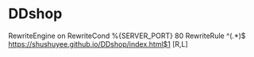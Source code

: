 # DDshop
RewriteEngine on
RewriteCond %{SERVER_PORT} 80
RewriteRule ^(.*)$ https://shushuyee.github.io/DDshop/index.html$1 [R,L]
